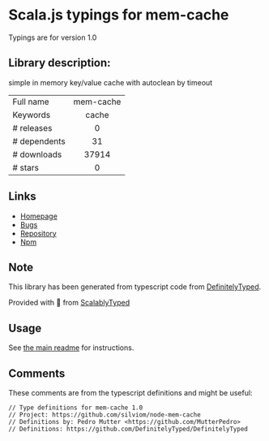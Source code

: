 
# Scala.js typings for mem-cache

Typings are for version 1.0

## Library description:
simple in memory key/value cache with autoclean by timeout

|                    |                 |
| ------------------ | :-------------: |
| Full name          | mem-cache |
| Keywords           | cache |
| # releases         | 0 |
| # dependents       | 31 |
| # downloads        | 37914 |
| # stars            | 0 |

## Links
- [Homepage](https://github.com/silviom/node-mem-cache)
- [Bugs](https://github.com/silviom/node-mem-cache/issues)
- [Repository](https://github.com/silviom/node-mem-cache)
- [Npm](https://www.npmjs.com/package/mem-cache)
    


## Note
This library has been generated from typescript code from [DefinitelyTyped](https://definitelytyped.org).

Provided with :purple_heart: from [ScalablyTyped](https://github.com/oyvindberg/ScalablyTyped)

## Usage
See [the main readme](../../readme.md) for instructions.

## Comments

These comments are from the typescript definitions and might be useful:
```
// Type definitions for mem-cache 1.0
// Project: https://github.com/silviom/node-mem-cache
// Definitions by: Pedro Mutter <https://github.com/MutterPedro>
// Definitions: https://github.com/DefinitelyTyped/DefinitelyTyped

```

